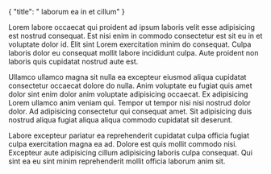 {
  "title": " laborum ea in et cillum"
}

Lorem labore occaecat qui proident ad ipsum laboris velit esse adipisicing est nostrud consequat. Est nisi enim in commodo consectetur est sit eu in et voluptate dolor id. Elit sint Lorem exercitation minim do consequat. Culpa laboris dolor eu consequat mollit labore incididunt culpa. Aute proident non laboris quis cupidatat nostrud aute est.

Ullamco ullamco magna sit nulla ea excepteur eiusmod aliqua cupidatat consectetur occaecat dolore do nulla. Anim voluptate eu fugiat quis amet dolor sint enim dolor anim voluptate adipisicing occaecat. Ex adipisicing Lorem ullamco anim veniam qui. Tempor ut tempor nisi nisi nostrud dolor dolor. Ad adipisicing consectetur qui consequat amet. Sit adipisicing duis nostrud aliqua fugiat aliqua aliqua commodo cupidatat sit deserunt.

Labore excepteur pariatur ea reprehenderit cupidatat culpa officia fugiat culpa exercitation magna ea ad. Dolore est quis mollit commodo nisi. Excepteur aute adipisicing cillum adipisicing laboris culpa consequat. Qui sint ea eu sint minim reprehenderit mollit officia laborum anim sit.